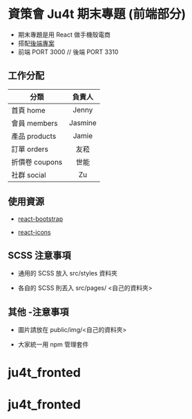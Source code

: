 # 資策會 Ju4t 期末專題 (前端部分)

- 期末專題是用 React 做手機殼電商
- 搭配[後端專案](https://github.com/yoshijay3000/ju4t_final_backend)
- 前端 PORT 3000 // 後端 PORT 3310

## 工作分配

| 分類           | 負責人  |
| -------------- | :-----: |
| 首頁 home      |  Jenny  |
| 會員 members   | Jasmine |
| 產品 products  |  Jamie  |
| 訂單 orders    |  友菘   |
| 折價卷 coupons |  世能   |
| 社群 social    |   Zu    |

## 使用資源

- [react-bootstrap](https://react-bootstrap.github.io/)

- [react-icons](https://react-icons.github.io/react-icons/)

## SCSS 注意事項

- 通用的 SCSS 放入 src/styles 資料夾

- 各自的 SCSS 則丟入 src/pages/ <自己的資料夾>

## 其他 -注意事項

- 圖片請放在 public/img/<自己的資料夾>

- 大家統一用 npm 管理套件
# ju4t_fronted
# ju4t_fronted
